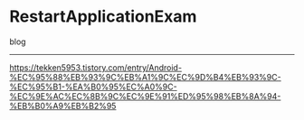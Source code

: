 # RestartApplicationExam

blog 
***
https://tekken5953.tistory.com/entry/Android-%EC%95%88%EB%93%9C%EB%A1%9C%EC%9D%B4%EB%93%9C-%EC%95%B1-%EA%B0%95%EC%A0%9C-%EC%9E%AC%EC%8B%9C%EC%9E%91%ED%95%98%EB%8A%94-%EB%B0%A9%EB%B2%95
